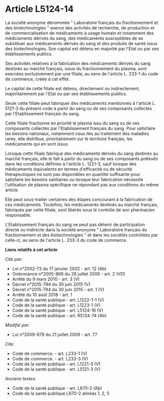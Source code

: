 # Article L5124-14

La société anonyme dénommée " Laboratoire français du fractionnement et des biotechnologies " exerce des activités de
recherche, de production et de commercialisation de médicaments à usage humain et notamment des médicaments dérivés du sang,
des médicaments susceptibles de se substituer aux médicaments dérivés du sang et des produits de santé issus des
biotechnologies. Son capital est détenu en majorité par l'Etat ou par ses établissements publics. 

Ses activités relatives à la fabrication des médicaments dérivés du sang destinés au marché français, issus du fractionnement
du plasma, sont exercées exclusivement par une filiale, au sens de l'article L. 233-1 du code de commerce, créée à cet
effet. 

Le capital de cette filiale est détenu, directement ou indirectement, majoritairement par l'Etat ou par ses établissements
publics. 

Seule cette filiale peut fabriquer des médicaments mentionnés à l'article L. 5121-3 du présent code à partir du sang ou de
ses composants collectés par l'Etablissement français du sang. 

Cette filiale fractionne en priorité le plasma issu du sang ou de ses composants collectés par l'Etablissement français du
sang. Pour satisfaire les besoins nationaux, notamment ceux liés au traitement des maladies rares, elle distribue,
prioritairement sur le territoire français, les médicaments qui en sont issus. 

Lorsque cette filiale fabrique des médicaments dérivés du sang destinés au marché français, elle le fait à partir du sang ou
de ses composants prélevés dans les conditions définies à l'article L. 1221-3, sauf lorsque des médicaments équivalents en
termes d'efficacité ou de sécurité thérapeutiques ne sont pas disponibles en quantité suffisante pour satisfaire les besoins
sanitaires ou lorsque leur fabrication nécessite l'utilisation de plasma spécifique ne répondant pas aux conditions du même
article. 

Elle peut sous-traiter certaines des étapes concourant à la fabrication de ces médicaments. Toutefois, les médicaments
destinés au marché français, fabriqués par cette filiale, sont libérés sous le contrôle de son pharmacien responsable.

L'Etablissement français du sang ne peut pas détenir de participation directe ou indirecte dans la société anonyme "
Laboratoire français du fractionnement et des biotechnologies " et dans les sociétés contrôlées par celle-ci, au sens de
l'article L. 233-3 du code de commerce.

**Liens relatifs à cet article**

_Cité par_:

  - Loi n°2002-73 du 17 janvier 2002 - art. 12 (Ab)
  - Ordonnance n°2005-866 du 28 juillet 2005 - art. 2 (VD)
  - Arrêté du 9 mars 2010 - art. 3 (V)
  - Décret n°2015-794 du 30 juin 2015 (V)
  - Décret n°2015-794 du 30 juin 2015 - art. 1 (V)
  - Arrêté du 10 août 2018 - art. 1
  - Code de la santé publique - art. L1222-1-1 (V)
  - Code de la santé publique - art. L1223-1 (V)
  - Code de la santé publique - art. L5124-16 (V)
  - Code de la santé publique - art. R5124-74 (Ab)

_Modifié par_:

  - Loi n°2009-879 du 21 juillet 2009 - art. 77

_Cite_:

  - Code de commerce. - art. L233-1 (V)
  - Code de commerce. - art. L233-3 (V)
  - Code de la santé publique - art. L1221-3 (V)
  - Code de la santé publique - art. L5121-3 (V)

_Anciens textes_:

  - Code de la santé publique - art. L670-2 (Ab)
  - Code de la santé publique L670-2 alinéas 1, 2, 5
